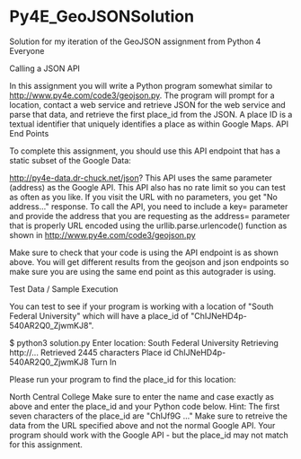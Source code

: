# Py4E_GeoJSONSolution
Solution for my iteration of the GeoJSON assignment from Python 4 Everyone

Calling a JSON API

In this assignment you will write a Python program somewhat similar to http://www.py4e.com/code3/geojson.py. The program will prompt for a location, contact a web service and retrieve JSON for the web service and parse that data, and retrieve the first place_id from the JSON. A place ID is a textual identifier that uniquely identifies a place as within Google Maps.
API End Points

To complete this assignment, you should use this API endpoint that has a static subset of the Google Data:

http://py4e-data.dr-chuck.net/json?
This API uses the same parameter (address) as the Google API. This API also has no rate limit so you can test as often as you like. If you visit the URL with no parameters, you get "No address..." response.
To call the API, you need to include a key= parameter and provide the address that you are requesting as the address= parameter that is properly URL encoded using the urllib.parse.urlencode() function as shown in http://www.py4e.com/code3/geojson.py

Make sure to check that your code is using the API endpoint is as shown above. You will get different results from the geojson and json endpoints so make sure you are using the same end point as this autograder is using.

Test Data / Sample Execution

You can test to see if your program is working with a location of "South Federal University" which will have a place_id of "ChIJNeHD4p-540AR2Q0_ZjwmKJ8".

$ python3 solution.py
Enter location: South Federal University
Retrieving http://...
Retrieved 2445 characters
Place id ChIJNeHD4p-540AR2Q0_ZjwmKJ8
Turn In

Please run your program to find the place_id for this location:

North Central College
Make sure to enter the name and case exactly as above and enter the place_id and your Python code below. Hint: The first seven characters of the place_id are "ChIJf9G ..."
Make sure to retreive the data from the URL specified above and not the normal Google API. Your program should work with the Google API - but the place_id may not match for this assignment.
